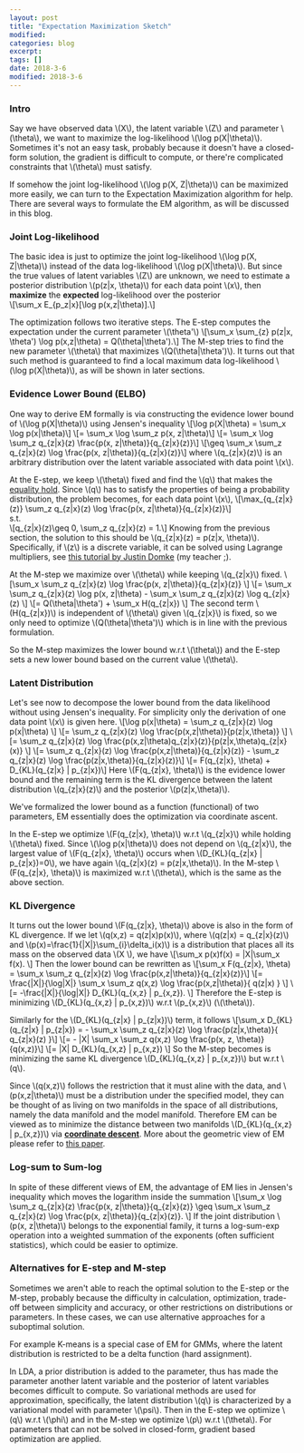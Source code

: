 ```yaml
---
layout: post
title: "Expectation Maximization Sketch"
modified:
categories: blog
excerpt:
tags: []
date: 2018-3-6
modified: 2018-3-6
---
```


### Intro
Say we have observed data \\(X\\), the latent variable \\(Z\\) and parameter \\(\theta\\), we want to maximize the log-likelihood \\(\log p(X\|\theta)\\).  Sometimes it's not an easy task, probably because it doesn't have a closed-form solution, the gradient is difficult to compute, or there're complicated constraints that \\(\theta\\) must satisfy. 

If somehow the joint log-likelihood \\(\log p(X, Z\|\theta)\\) can be maximized more easily, we can turn to the Expectation Maximization algorithm for help. There are several ways to formulate the EM algorithm, as will be discussed in this blog.

### Joint Log-likelihood
The basic idea is just to optimize the joint log-likelihood \\(\log p(X, Z\|\theta)\\) instead of the data log-likelihood \\(\log p(X\|\theta)\\). But since the true values of latent variables \\(Z\\) are unknown, we need to estimate a posterior distribution \\(p(z\|x, \theta)\\) for each data point \\(x\\), then **maximize** the **expected** log-likelihood over the posterior  
\\[\sum_x E_{p_z\|x}[\log p(x,z|\theta)].\\]  

The optimization follows two iterative steps. The E-step computes the expectation under the current parameter \\(\theta'\\)
\\[\sum_x \sum_{z} p(z\|x, \theta') \log p(x,z|\theta) = Q(\theta|\theta').\\]
The M-step tries to find the new parameter \\(\theta\\) that maximizes \\(Q(\theta|\theta')\\). It turns out that such method is guaranteed to find a local maximum data log-likelihood \\(\log p(X\|\theta)\\), as will be shown in later sections.

### Evidence Lower Bound (ELBO)
One way to derive EM formally is via constructing the evidence lower bound of \\(\log p(X\|\theta)\\) using Jensen's inequality
\\[\log p(X\|\theta) = \sum_x \log p(x\|\theta)\\]
\\[= \sum_x \log \sum_z p(x, z\|\theta)\\]
\\[= \sum_x \log \sum_z q_{z\|x}(z) \frac{p(x, z\|\theta)}{q_{z\|x}(z)}\\]
\\[\geq \sum_x \sum_z q_{z\|x}(z) \log \frac{p(x, z\|\theta)}{q_{z\|x}(z)}\\]
where \\(q_{z\|x}(z)\\) is an arbitrary distribution over the latent variable associated with data point \\(x\\).

At the E-step, we keep \\(\theta\\) fixed and find the \\(q\\) that makes the [equality hold](https://en.wikipedia.org/wiki/Jensen%27s_inequality#Information_theory). Since \\(q\\) has to satisfy the properties of being a probability distribution, the problem becomes, for each data point \\(x\\),
\\[\max_{q_{z\|x}(z)} \sum_z q_{z\|x}(z) \log \frac{p(x, z\|\theta)}{q_{z\|x}(z)}\\]  
s.t.  
\\[q_{z\|x}(z)\geq 0, \sum_z q_{z\|x}(z) = 1.\\]
Knowing from the previous section, the solution to this should be \\(q_{z\|x}(z) = p(z\|x, \theta)\\). Specifically, if \\(z\\) is a discrete variable, it can be solved using Lagrange multipliers, see [this tutorial by Justin Domke](https://www.ics.uci.edu/~smyth/courses/cs274/readings/domke_notes_on_EM.pdf) (my teacher ;).

At the M-step we maximize over \\(\theta\\) while keeping \\(q_{z\|x}\\) fixed.
\\[\sum_x \sum_z q_{z\|x}(z) \log \frac{p(x, z\|\theta)}{q_{z\|x}(z)} \\]
\\[= \sum_x \sum_z q_{z\|x}(z) \log p(x, z\|\theta) - \sum_x \sum_z q_{z\|x}(z) \log q_{z\|x}(z) \\]
\\[= Q(\theta|\theta') + \sum_x H(q_{z\|x}) \\]
The second term \\(H(q_{z\|x})\\) is independent of \\(\theta\\) given \\(q_{z\|x}\\) is fixed, so we only need to optimize \\(Q(\theta|\theta')\\) which is in line with the previous formulation.

So the M-step maximizes the lower bound w.r.t \\(\theta\\)) and the E-step sets a new lower bound based on the current value \\(\theta\\).

### Latent Distribution
Let's see now to decompose the lower bound from the data likelihood without using Jensen's inequality. For simplicity only the derivation of one data point \\(x\\) is given here.
\\[\log p(x\|\theta) = \sum_z q_{z\|x}(z) \log p(x\|\theta) \\]
\\[= \sum_z q_{z\|x}(z) \log \frac{p(x,z\|\theta)}{p(z\|x,\theta)} \\]
\\[= \sum_z q_{z\|x}(z) \log \frac{p(x,z\|\theta)q_{z\|x}(z)}{p(z\|x,\theta)q_{z\|x}(x)} \\]
\\[= \sum_z q_{z\|x}(z) \log \frac{p(x,z\|\theta)}{q_{z\|x}(z)} - \sum_z q_{z\|x}(z) \log \frac{p(z\|x,\theta)}{q_{z\|x}(z)}\\]
\\[= F(q_{z\|x}, \theta) + D_{KL}(q_{z\|x} \| p_{z\|x})\\]
Here \\(F(q_{z\|x}, \theta)\\) is the evidence lower bound and the remaining term is the KL divergence between the latent distribution \\(q_{z\|x}(z)\\) and the posterior \\(p(z\|x,\theta)\\). 

We've formalized the lower bound as a function (functional) of two parameters, EM essentially does the optimization via coordinate ascent. 

In the E-step we optimize \\(F(q_{z\|x}, \theta)\\) w.r.t \\(q_{z\|x}\\) while holding \\(\theta\\) fixed. Since \\(\log p(x\|\theta)\\) does not depend on \\(q_{z\|x}\\), the largest value of \\(F(q_{z\|x}, \theta)\\) occurs when \\(D_{KL}(q_{z\|x} \| p_{z\|x})=0\\), we have again \\(q_{z\|x}(z) = p(z\|x,\theta)\\). In the M-step \\(F(q_{z\|x}, \theta)\\) is maximized w.r.t \\(\theta\\), which is the same as the above section.

### KL Divergence
It turns out the lower bound \\(F(q_{z\|x}, \theta)\\) above is also in the form of KL divergence. If we let \\(q(x,z) = q(z\|x)p(x)\\), where \\(q(z\|x) = q_{z\|x}(z)\\) and \\(p(x)=\frac{1}{\|X\|}\sum_{i}\delta_i(x)\\) is a distribution that places all its mass on the observed data \\(X \\), we have
\\[\sum_x p(x)f(x) = \|X\|\sum_x f(x). \\]
Then the lower bound can be rewritten as 
\\[\sum_x F(q_{z\|x}, \theta) = \sum_x \sum_z q_{z\|x}(z) \log \frac{p(x,z\|\theta)}{q_{z\|x}(z)}\\]
\\[= \frac{\|X\|}{\log\|X\|} \sum_x \sum_z q(x,z) \log \frac{p(x,z\|\theta)}{ q(z\|x) } \\]
\\[= -\frac{\|X\|}{\log\|X\|} D_{KL}(q_{x,z} \| p_{x,z}). \\]
Therefore the E-step is minimizing \\(D_{KL}(q_{x,z} \| p_{x,z})\\) w.r.t \\(p_{x,z}\\) (\\(\theta\\)).

Similarly for the \\(D_{KL}(q_{z\|x} \| p_{z\|x})\\) term, it follows
\\[\sum_x D_{KL}(q_{z\|x} \| p_{z\|x}) = - \sum_x \sum_z q_{z\|x}(z) \log \frac{p(z\|x,\theta)}{ q_{z\|x}(z) }\\]
\\[= - \|X\| \sum_x \sum_z q(x,z) \log \frac{p(x, z, \theta)}{q(x,z)}\\]
\\[= \|X\| D_{KL}(q_{x,z} \| p_{x,z}) \\]
So the M-step becomes is minimizing the same KL divergence \\(D_{KL}(q_{x,z} \| p_{x,z})\\) but w.r.t \\(q\\). 

Since \\(q(x,z)\\) follows the restriction that it must aline with the data, and \\(p(x,z\|\theta)\\) must be a distribution under the specified model, they can be thought of as living on two manifolds in the space of all distributions, namely the data manifold and the model manifold. Therefore EM can be viewed as to minimize the distance between two manifolds \\(D_{KL}(q_{x,z} \| p_{x,z})\\) via [**coordinate descent**](https://en.wikipedia.org/wiki/Coordinate_descent). More about the geometric view of EM please refer to [this paper](http://mi.eng.cam.ac.uk/~wjb31/PUBS/igmlc.ciss96.pdf).

### Log-sum to Sum-log
In spite of these different views of EM, the advantage of EM lies in Jensen's inequality which moves the logarithm inside the summation
\\[\sum_x \log \sum_z q_{z\|x}(z) \frac{p(x, z\|\theta)}{q_{z\|x}(z)} \geq \sum_x \sum_z q_{z\|x}(z) \log \frac{p(x, z\|\theta)}{q_{z\|x}(z)}. \\]
If the joint distribution \\(p(x, z\|\theta)\\) belongs to the exponential family, it turns a log-sum-exp operation into a weighted summation of the exponents (often sufficient statistics), which could be easier to optimize.

### Alternatives for E-step and M-step
Sometimes we aren't able to reach the optimal solution to the E-step or the M-step, probably because the difficulty in calculation, optimization, trade-off between simplicity and accuracy, or other restrictions on distributions or parameters. In these cases, we can use alternative approaches for a suboptimal solution.

For example K-means is a special case of EM for GMMs, where the latent distribution is restricted to be a delta function (hard assignment). 

In LDA, a prior distribution is added to the parameter, thus has made the parameter another latent variable and the posterior of latent variables becomes difficult to compute. So variational methods are used for approximation, specifically, the latent distribution \\(q\\) is characterized by a variational model with parameter \\(\psi\\). Then in the E-step we optimize \\(q\\) w.r.t \\(\phi\\) and in the M-step we optimize \\(p\\) w.r.t \\(\theta\\). For parameters that can not be solved in closed-form, gradient based optimization are applied.
